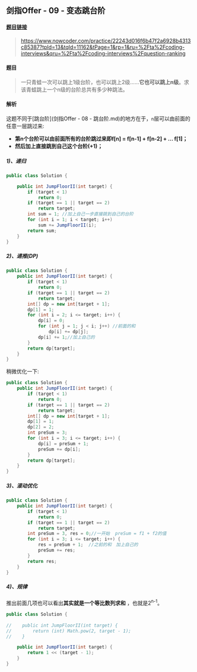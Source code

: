 ## 剑指Offer - 09 - 变态跳台阶

#### [题目链接](https://www.nowcoder.com/practice/22243d016f6b47f2a6928b4313c85387?tpId=13&tqId=11162&tPage=1&rp=1&ru=%2Fta%2Fcoding-interviews&qru=%2Fta%2Fcoding-interviews%2Fquestion-ranking)

> https://www.nowcoder.com/practice/22243d016f6b47f2a6928b4313c85387?tpId=13&tqId=11162&tPage=1&rp=1&ru=%2Fta%2Fcoding-interviews&qru=%2Fta%2Fcoding-interviews%2Fquestion-ranking

#### 题目

> 一只青蛙一次可以跳上1级台阶，也可以跳上2级……**它也可以跳上n级**。求该青蛙跳上一个n级的台阶总共有多少种跳法。

#### 解析

这题不同于[跳台阶](剑指Offer - 08 - 跳台阶.md)的地方在于，`n`层可以由前面的任意一层跳过来:

* **第n个台阶可以由前面所有的台阶跳过来即f[n] = f[n-1] + f[n-2] + ... f[1]；**
* **然后加上直接跳到自己这个台阶(+1)；**

##### 1)、递归

```java
public class Solution {

    public int JumpFloorII(int target) {
        if (target < 1)
            return 0;
        if (target == 1 || target == 2)
            return target;
        int sum = 1; //加上自己一步直接跳到自己的台阶
        for (int i = 1; i < target; i++)
            sum += JumpFloorII(i);
        return sum;
    }
}
```

##### 2)、递推(DP)

```java
public class Solution {
    public int JumpFloorII(int target) {
        if (target < 1)
            return 0;
        if (target == 1 || target == 2)
            return target;
        int[] dp = new int[target + 1];
        dp[1] = 1;
        for (int i = 2; i <= target; i++) {
            dp[i] = 0;
            for (int j = 1; j < i; j++) //前面的和
                dp[i] += dp[j];
            dp[i] += 1;//加上自己的
        }
        return dp[target];
    }
}
```

稍微优化一下:

```java
public class Solution {
    public int JumpFloorII(int target) {
        if (target < 1)
            return 0;
        if (target == 1 || target == 2)
            return target;
        int[] dp = new int[target + 1];
        dp[1] = 1;
        dp[2] = 2;
        int preSum = 3;
        for (int i = 3; i <= target; i++) {
            dp[i] = preSum + 1;
            preSum += dp[i];
        }
        return dp[target];
    }
}
```

##### 3)、滚动优化

```java
public class Solution {
    public int JumpFloorII(int target) {
        if (target < 1)
            return 0;
        if (target == 1 || target == 2)
            return target;
        int preSum = 3, res = 0;//一开始  preSum = f1 + f2的值
        for (int i = 3; i <= target; i++) {
            res = preSum + 1;  //之前的和　加上自己的
            preSum += res;
        }
        return res;
    }
}
```

##### 4)、规律

推出前面几项也可以看出**其实就是一个等比数列求和** ，也就是2<sup>n-1</sup>。

```java
public class Solution {
    
//    public int JumpFloorII(int target) {
//        return (int) Math.pow(2, target - 1);
//    }

    public int JumpFloorII(int target) {
        return 1 << (target - 1);
    }
}
```


